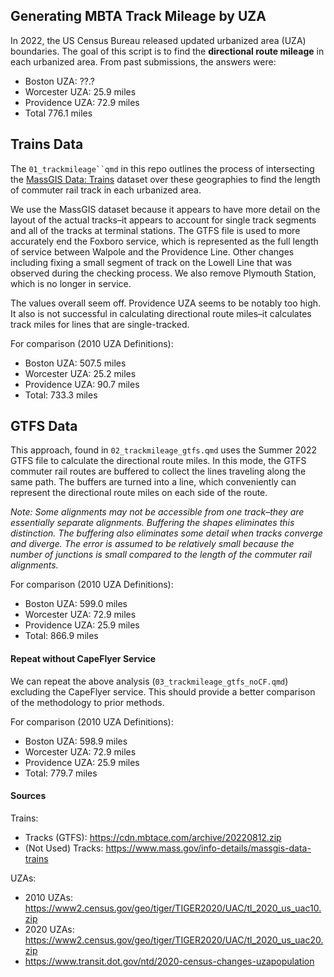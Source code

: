 
## Generating MBTA Track Mileage by UZA

In 2022, the US Census Bureau released updated urbanized area (UZA)
boundaries. The goal of this script is to find the **directional route
mileage** in each urbanized area. From past submissions, the answers
were:

- Boston UZA: ??.?
- Worcester UZA: 25.9 miles
- Providence UZA: 72.9 miles
- Total 776.1 miles

## Trains Data

The ``` 01_trackmileage``qmd ``` in this repo outlines the process of
intersecting the [MassGIS Data:
Trains](https://www.mass.gov/info-details/massgis-data-trains) dataset
over these geographies to find the length of commuter rail track in each
urbanized area.

We use the MassGIS dataset because it appears to have more detail on the
layout of the actual tracks–it appears to account for single track
segments and all of the tracks at terminal stations. The GTFS file is
used to more accurately end the Foxboro service, which is represented as
the full length of service between Walpole and the Providence Line.
Other changes including fixing a small segment of track on the Lowell
Line that was observed during the checking process. We also remove
Plymouth Station, which is no longer in service.

The values overall seem off. Providence UZA seems to be notably too
high. It also is not successful in calculating directional route
miles–it calculates track miles for lines that are single-tracked.

For comparison (2010 UZA Definitions):

- Boston UZA: 507.5 miles
- Worcester UZA: 25.2 miles
- Providence UZA: 90.7 miles
- Total: 733.3 miles

## GTFS Data

This approach, found in `02_trackmileage_gtfs.qmd` uses the Summer 2022
GTFS file to calculate the directional route miles. In this mode, the
GTFS commuter rail routes are buffered to collect the lines traveling
along the same path. The buffers are turned into a line, which
conveniently can represent the directional route miles on each side of
the route.

*Note: Some alignments may not be accessible from one track–they are
essentially separate alignments. Buffering the shapes eliminates this
distinction. The buffering also eliminates some detail when tracks
converge and diverge. The error is assumed to be relatively small
because the number of junctions is small compared to the length of the
commuter rail alignments.*

For comparison (2010 UZA Definitions):

- Boston UZA: 599.0 miles
- Worcester UZA: 72.9 miles
- Providence UZA: 25.9 miles
- Total: 866.9 miles

#### Repeat without CapeFlyer Service

We can repeat the above analysis (`03_trackmileage_gtfs_noCF.qmd`)
excluding the CapeFlyer service. This should provide a better comparison
of the methodology to prior methods.

For comparison (2010 UZA Definitions):

- Boston UZA: 598.9 miles
- Worcester UZA: 72.9 miles
- Providence UZA: 25.9 miles
- Total: 779.7 miles

#### Sources

Trains:

- Tracks (GTFS): https://cdn.mbtace.com/archive/20220812.zip
- (Not Used) Tracks:
  https://www.mass.gov/info-details/massgis-data-trains

UZAs:

- 2010 UZAs:
  https://www2.census.gov/geo/tiger/TIGER2020/UAC/tl_2020_us_uac10.zip
- 2020 UZAs:
  https://www2.census.gov/geo/tiger/TIGER2020/UAC/tl_2020_us_uac20.zip
- https://www.transit.dot.gov/ntd/2020-census-changes-uzapopulation
